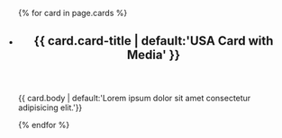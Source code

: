 <link href='https://fonts.googleapis.com/css?family=Montserrat' rel='stylesheet'>
<link href="assets/css/prototype/approved/card-styled.scss" rel="stylesheet">

<div class="resources">
    <ul class="usa-card-group">
        {% for card in page.cards %}
        <li class="tablet:grid-col-4 usa-card">
            <div class="card__container">
                <header class="usa-card__header">
                    <h2 class="usa-card__heading">{{ card.card-title | default:'USA Card with Media' }}</h2>
                </header>
                <div class="usa-card__body">
                    <p> {{ card.body | default:'Lorem ipsum dolor sit amet consectetur adipisicing elit.'}}</p>
                </div>
            </div>
        </li>
        {% endfor %}
    </ul>
</div>